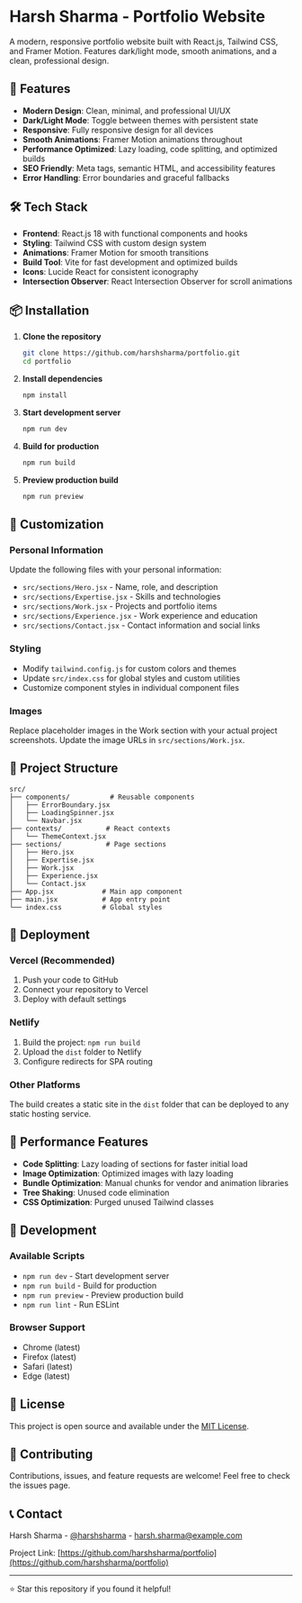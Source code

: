 # Harsh Sharma - Portfolio Website

A modern, responsive portfolio website built with React.js, Tailwind CSS, and Framer Motion. Features dark/light mode, smooth animations, and a clean, professional design.

## 🚀 Features

- **Modern Design**: Clean, minimal, and professional UI/UX
- **Dark/Light Mode**: Toggle between themes with persistent state
- **Responsive**: Fully responsive design for all devices
- **Smooth Animations**: Framer Motion animations throughout
- **Performance Optimized**: Lazy loading, code splitting, and optimized builds
- **SEO Friendly**: Meta tags, semantic HTML, and accessibility features
- **Error Handling**: Error boundaries and graceful fallbacks

## 🛠️ Tech Stack

- **Frontend**: React.js 18 with functional components and hooks
- **Styling**: Tailwind CSS with custom design system
- **Animations**: Framer Motion for smooth transitions
- **Build Tool**: Vite for fast development and optimized builds
- **Icons**: Lucide React for consistent iconography
- **Intersection Observer**: React Intersection Observer for scroll animations

## 📦 Installation

1. **Clone the repository**
   ```bash
   git clone https://github.com/harshsharma/portfolio.git
   cd portfolio
   ```

2. **Install dependencies**
   ```bash
   npm install
   ```

3. **Start development server**
   ```bash
   npm run dev
   ```

4. **Build for production**
   ```bash
   npm run build
   ```

5. **Preview production build**
   ```bash
   npm run preview
   ```

## 🎨 Customization

### Personal Information
Update the following files with your personal information:

- `src/sections/Hero.jsx` - Name, role, and description
- `src/sections/Expertise.jsx` - Skills and technologies
- `src/sections/Work.jsx` - Projects and portfolio items
- `src/sections/Experience.jsx` - Work experience and education
- `src/sections/Contact.jsx` - Contact information and social links

### Styling
- Modify `tailwind.config.js` for custom colors and themes
- Update `src/index.css` for global styles and custom utilities
- Customize component styles in individual component files

### Images
Replace placeholder images in the Work section with your actual project screenshots. Update the image URLs in `src/sections/Work.jsx`.

## 📁 Project Structure

```
src/
├── components/          # Reusable components
│   ├── ErrorBoundary.jsx
│   ├── LoadingSpinner.jsx
│   └── Navbar.jsx
├── contexts/           # React contexts
│   └── ThemeContext.jsx
├── sections/           # Page sections
│   ├── Hero.jsx
│   ├── Expertise.jsx
│   ├── Work.jsx
│   ├── Experience.jsx
│   └── Contact.jsx
├── App.jsx            # Main app component
├── main.jsx           # App entry point
└── index.css          # Global styles
```

## 🚀 Deployment

### Vercel (Recommended)
1. Push your code to GitHub
2. Connect your repository to Vercel
3. Deploy with default settings

### Netlify
1. Build the project: `npm run build`
2. Upload the `dist` folder to Netlify
3. Configure redirects for SPA routing

### Other Platforms
The build creates a static site in the `dist` folder that can be deployed to any static hosting service.

## 🎯 Performance Features

- **Code Splitting**: Lazy loading of sections for faster initial load
- **Image Optimization**: Optimized images with lazy loading
- **Bundle Optimization**: Manual chunks for vendor and animation libraries
- **Tree Shaking**: Unused code elimination
- **CSS Optimization**: Purged unused Tailwind classes

## 🔧 Development

### Available Scripts
- `npm run dev` - Start development server
- `npm run build` - Build for production
- `npm run preview` - Preview production build
- `npm run lint` - Run ESLint

### Browser Support
- Chrome (latest)
- Firefox (latest)
- Safari (latest)
- Edge (latest)

## 📝 License

This project is open source and available under the [MIT License](LICENSE).

## 🤝 Contributing

Contributions, issues, and feature requests are welcome! Feel free to check the issues page.

## 📞 Contact

Harsh Sharma - [@harshsharma](https://twitter.com/harshsharma) - harsh.sharma@example.com

Project Link: [https://github.com/harshsharma/portfolio](https://github.com/harshsharma/portfolio)

---

⭐ Star this repository if you found it helpful!